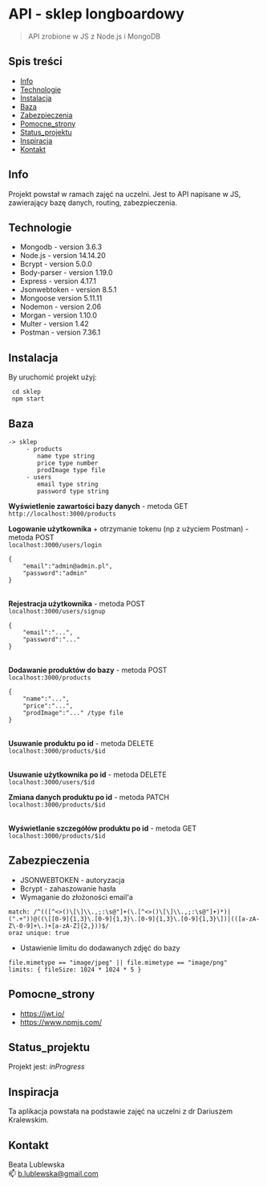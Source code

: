# API - sklep longboardowy
> API zrobione w JS z Node.js i MongoDB

## Spis treści
* [Info](#info)
* [Technologie](#technologie)
* [Instalacja](#instalacja)
* [Baza](#baza)
* [Zabezpieczenia](#zabezpieczenia)
* [Pomocne_strony](#pomocne_strony)
* [Status_projektu](#status_projektu)
* [Inspiracja](#inspiracja)
* [Kontakt](#kontakt)

## Info
Projekt powstał w ramach zajęć na uczelni. 
Jest to API napisane w JS, zawierający bazę danych, routing, zabezpieczenia.


## Technologie

* Mongodb - version 3.6.3
* Node.js - version 14.14.20
* Bcrypt - version 5.0.0
* Body-parser - version 1.19.0
* Express - version 4.17.1
* Jsonwebtoken - version 8.5.1
* Mongoose version 5.11.11
* Nodemon - version 2.06
* Morgan - version 1.10.0
* Multer - version 1.42
* Postman - version 7.36.1

## Instalacja
By uruchomić projekt użyj:

```
 cd sklep
 npm start
```

## Baza
```
-> sklep 
     - products
        name type string
        price type number
        prodImage type file
     - users
        email type string
        password type string
```

**Wyświetlenie zawartości bazy danych** - metoda GET \
`http://localhost:3000/products`

**Logowanie użytkownika** + otrzymanie tokenu (np z użyciem Postman) - metoda POST \
`localhost:3000/users/login` 
```
{
    "email":"admin@admin.pl",
    "password":"admin"
}
```

\
**Rejestracja użytkownika** - metoda POST \
`localhost:3000/users/signup`

```
{
    "email":"...",
    "password":"..."
}
```
\
**Dodawanie produktów do bazy** - metoda POST \
`localhost:3000/products`
```
{
    "name":"...",
    "price":"...",
    "prodImage":"..." /type file
} 
```
\
**Usuwanie produktu po id** - metoda DELETE \
`localhost:3000/products/$id`

\
**Usuwanie użytkownika po id** - metoda DELETE \
`localhost:3000/users/$id`

**Zmiana danych produktu po id** - metoda PATCH \
`localhost:3000/products/$id`

\
**Wyświetlanie szczegółów produktu po id** - metoda GET \
`localhost:3000/products/$id`


## Zabezpieczenia
* JSONWEBTOKEN - autoryzacja
* Bcrypt - zahaszowanie hasła
* Wymaganie do złożoności email'a
```
match: /^(([^<>()\[\]\\.,;:\s@"]+(\.[^<>()\[\]\\.,;:\s@"]+)*)|(".+"))@((\[[0-9]{1,3}\.[0-9]{1,3}\.[0-9]{1,3}\.[0-9]{1,3}\])|(([a-zA-Z\-0-9]+\.)+[a-zA-Z]{2,}))$/
oraz unique: true
```
* Ustawienie limitu do dodawanych zdjęć do bazy
```
file.mimetype == "image/jpeg" || file.mimetype == "image/png"
limits: { fileSize: 1024 * 1024 * 5 }
```

## Pomocne_strony


* https://jwt.io/
* https://www.npmjs.com/


## Status_projektu
Projekt jest: _inProgress_


## Inspiracja
Ta aplikacja powstała na podstawie zajęć na uczelni z dr Dariuszem Kralewskim.

## Kontakt
Beata Lublewska \
:mailbox: b.lublewska@gmail.com
